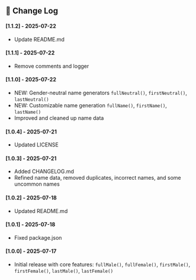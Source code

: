 ## 📝 Change Log

#### [1.1.2] - 2025-07-22
- Update README.md

#### [1.1.1] - 2025-07-22
- Remove comments and logger

#### [1.1.0] - 2025-07-22
- NEW: Gender-neutral name generators `fullNeutral()`, `firstNeutral()`, `lastNeutral()`
- NEW: Customizable name generation `fullName()`, `firstName()`, `lastName()`
- Improved and cleaned up name data

#### [1.0.4] - 2025-07-21
- Updated LICENSE

#### [1.0.3] - 2025-07-21
- Added CHANGELOG.md
- Refined name data, removed duplicates, incorrect names, and some uncommon names

#### [1.0.2] - 2025-07-18
- Updated README.md

#### [1.0.1] - 2025-07-18
- Fixed package.json

#### [1.0.0] - 2025-07-17
- Initial release with core features: `fullMale()`, `fullFemale()`, `firstMale()`, `firstFemale()`, `lastMale()`, `lastFemale()`